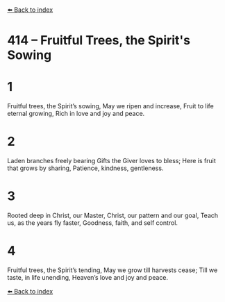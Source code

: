 [⬅️ Back to index](../README.md)

# 414 – Fruitful Trees, the Spirit's Sowing


# 1
Fruitful trees, the Spirit’s sowing,
May we ripen and increase,
Fruit to life eternal growing,
Rich in love and joy and peace.

# 2
Laden branches freely bearing
Gifts the Giver loves to bless;
Here is fruit that grows by sharing,
Patience, kindness, gentleness.

# 3
Rooted deep in Christ, our Master,
Christ, our pattern and our goal,
Teach us, as the years fly faster,
Goodness, faith, and self control.

# 4
Fruitful trees, the Spirit’s tending,
May we grow till harvests cease;
Till we taste, in life unending,
Heaven’s love and joy and peace.

[⬅️ Back to index](../README.md)
